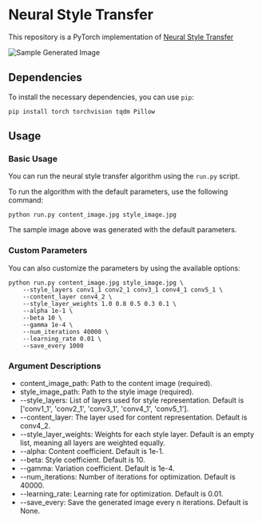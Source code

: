# Neural Style Transfer

This repository is a PyTorch implementation of [Neural Style Transfer](https://arxiv.org/pdf/1508.06576)

![Sample Generated Image](generated_image.png)

## Dependencies

To install the necessary dependencies, you can use `pip`:

`pip install torch torchvision tqdm Pillow`

## Usage



### Basic Usage

You can run the neural style transfer algorithm using the `run.py` script.

To run the algorithm with the default parameters, use the following command:

```python run.py content_image.jpg style_image.jpg```

The sample image above was generated with the default parameters.

### Custom Parameters

You can also customize the parameters by using the available options:

```
python run.py content_image.jpg style_image.jpg \
    --style_layers conv1_1 conv2_1 conv3_1 conv4_1 conv5_1 \
    --content_layer conv4_2 \
    --style_layer_weights 1.0 0.8 0.5 0.3 0.1 \
    --alpha 1e-1 \
    --beta 10 \
    --gamma 1e-4 \
    --num_iterations 40000 \
    --learning_rate 0.01 \
    --save_every 1000
```

### Argument Descriptions

- content_image_path: Path to the content image (required).
- style_image_path: Path to the style image (required).
- --style_layers: List of layers used for style representation. Default is ['conv1_1', 'conv2_1', 'conv3_1', 'conv4_1', 'conv5_1'].
- --content_layer: The layer used for content representation. Default is conv4_2.
- --style_layer_weights: Weights for each style layer. Default is an empty list, meaning all layers are weighted equally.
- --alpha: Content coefficient. Default is 1e-1.
- --beta: Style coefficient. Default is 10.
- --gamma: Variation coefficient. Default is 1e-4.
- --num_iterations: Number of iterations for optimization. Default is 40000.
- --learning_rate: Learning rate for optimization. Default is 0.01.
- --save_every: Save the generated image every n iterations. Default is None.
